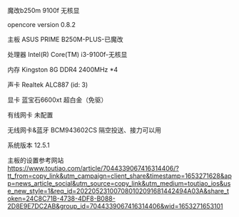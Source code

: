 魔改b250m 9100f 无核显

opencore version 0.8.2

主板	ASUS PRIME B250M-PLUS-已魔改

处理器	Intel(R) Core(TM) i3-9100f-无核显

内存	Kingston 8G DDR4 2400MHz *4

声卡	Realtek ALC887 (id: 3)

显卡 蓝宝石6600xt 超白金（免驱）

有线网卡	未配置

无线网卡&蓝牙	BCM943602CS 隔空投送、接力可以用

系统版本 12.5.1

主板的设置参考网站
https://www.toutiao.com/article/7044339067416314406/?tt_from=copy_link&utm_campaign=client_share&timestamp=1653271628&app=news_article_social&utm_source=copy_link&utm_medium=toutiao_ios&use_new_style=1&req_id=202205231007080102091681442494A03A&share_token=24C8C71B-4738-4DF8-B088-2D8E9E7DC2AB&group_id=7044339067416314406&wid=1653271653101



